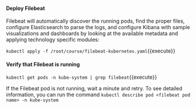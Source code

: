 #### Deploy Filebeat

Filebeat will automatically discover the running pods, find the proper files, configure Elasticsearch to parse the logs, and configure Kibana with sample visualizations and dashboards by looking at the available metadata and applying technology specific modules:

`kubectl apply -f /root/course/filebeat-kubernetes.yaml`{{execute}}

#### Verify that Filebeat is running

`kubectl get pods -n kube-system | grep filebeat`{{execute}}

If the Filebeat pod is not running, wait a minute and retry. To see detailed information, you can run the command `kubectl describe pod <filebeat pod name> -n kube-system`

